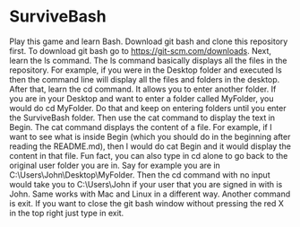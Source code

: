 # SurviveBash
Play this game and learn Bash. Download git bash and clone this repository first. To download git bash go to https://git-scm.com/downloads. Next, learn the ls command. The ls command basically displays all the files in the repository. For example, if you were in the Desktop folder and executed ls then the command line will display all the files and folders in the desktop. After that, learn the cd command. It allows you to enter another folder. If you are in your Desktop and want to enter a folder called MyFolder, you would do cd MyFolder. Do that and keep on entering folders until you enter the SurviveBash folder. Then use the cat command to display the text in Begin. The cat command displays the content of a file. For example, if I want to see what is inside Begin (which you should do in the beginning after reading the README.md), then I would do cat Begin and it would display the content in that file. Fun fact, you can also type in cd alone to go back to the original user folder you are in. Say for example you are in C:\Users\John\Desktop\MyFolder. Then the cd command with no input would take you to C:\Users\John if your user that you are signed in with is John. Same works with Mac and Linux in a different way. Another command is exit. If you want to close the git bash window without pressing the red X in the top right just type in exit.
